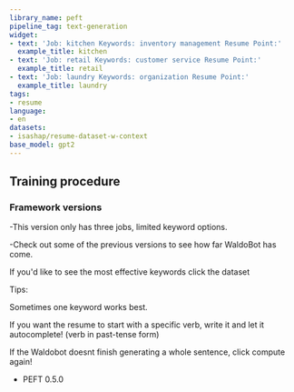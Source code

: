 ```yaml
---
library_name: peft
pipeline_tag: text-generation
widget:
- text: 'Job: kitchen Keywords: inventory management Resume Point:'
  example_title: kitchen
- text: 'Job: retail Keywords: customer service Resume Point:'
  example_title: retail
- text: 'Job: laundry Keywords: organization Resume Point:'
  example_title: laundry
tags:
- resume
language:
- en
datasets:
- isashap/resume-dataset-w-context
base_model: gpt2
---
```

## Training procedure

### Framework versions
-This version only has three jobs, limited keyword options. 

-Check out some of the previous versions to see how far WaldoBot has come.

If you'd like to see the most effective keywords click the dataset

Tips: 

Sometimes one keyword works best. 

If you want the resume to start with a specific verb, write it and let it autocomplete! (verb in past-tense form) 

If the Waldobot doesnt finish generating a whole sentence, click compute again! 

- PEFT 0.5.0
